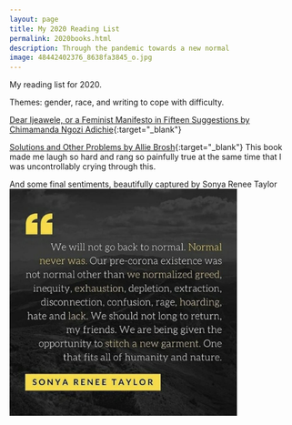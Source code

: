 ```yaml
--- 
layout: page
title: My 2020 Reading List
permalink: 2020books.html
description: Through the pandemic towards a new normal
image: 48442402376_8638fa3845_o.jpg
---
```


My reading list for 2020.  

Themes: gender, race, and writing to cope with difficulty. 


[Dear Ijeawele, or a Feminist Manifesto in Fifteen Suggestions by Chimamanda Ngozi Adichie](https://www.goodreads.com/book/show/33585392-dear-ijeawele-or-a-feminist-manifesto-in-fifteen-suggestions?from_search=true&from_srp=true&qid=U7URQtkbhZ&rank=1){:target="_blank"}

[Solutions and Other Problems by Allie Brosh](https://www.goodreads.com/book/show/51323365-solutions-and-other-problems){:target="_blank"}
This book made me laugh so hard and rang so painfully true at the same time that I was uncontrollably crying through this. 

And some final sentiments, beautifully captured by Sonya Renee Taylor 
<img src="../assets/images/sonyareneetaylor.jpg" width="400">
